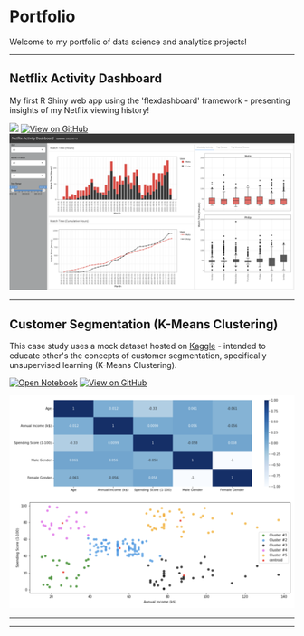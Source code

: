 # Portfolio

Welcome to my portfolio of data science and analytics projects!

---

## Netflix Activity Dashboard 

My first R Shiny web app using the 'flexdashboard' framework - presenting insights of my Netflix viewing history! <br>

[![](https://img.shields.io/badge/Shiny-shinyapps.io-blue?style=flat&labelColor=white&logo=RStudio&logoColor=blue)](https://philipkfw.shinyapps.io/Netflix-Activity-Dashboard/)
[![View on GitHub](https://img.shields.io/badge/GitHub-View_on_GitHub-blue?logo=GitHub)](https://github.com/philipkfw/Netflix-Activity-Dashboard)
<img src="images/netflix_activity_dashboard_profile.png?raw=true"/>

---
## Customer Segmentation (K-Means Clustering)

This case study uses a mock dataset hosted on [Kaggle](https://www.kaggle.com/datasets/vjchoudhary7/customer-segmentation-tutorial-in-python) - intended to educate other's the concepts of customer segmentation, specifically unsupervised learning (K-Means Clustering).

[![Open Notebook](https://img.shields.io/badge/Jupyter-Open_Notebook-blue?logo=Jupyter)](/html/customer-segmentation-analysis.html)
[![View on GitHub](https://img.shields.io/badge/GitHub-View_on_GitHub-blue?logo=GitHub)](https://github.com/philipkfw/Customer-Segmentation-Analysis)

<img src="images/customer_segmentation.png?raw=true"/>

---




---
